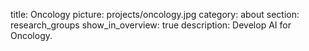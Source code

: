 title: Oncology
picture: projects/oncology.jpg
category: about
section: research_groups
show_in_overview: true
description: Develop AI for Oncology.